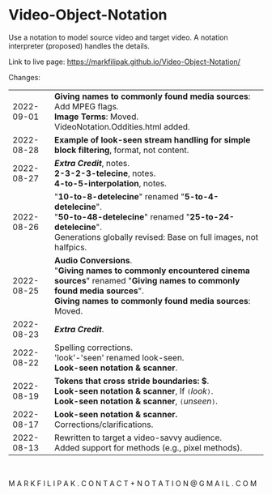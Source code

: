 # Video-Object-Notation
Use a notation to model source video and target video. A notation interpreter (proposed) handles the details.

Link to live page: https://markfilipak.github.io/Video-Object-Notation/

Changes:
<TABLE BORDER=0 CELLSPACING=0 CELLPADDING=0>
<TR><TD>2022-09-01&nbsp;</TD>
    <TD><B>Giving names to commonly found media sources</B>: Add MPEG flags.<BR>
        <B>Image Terms</B>: Moved.<BR>
        VideoNotation.Oddities.html added.</TD></TR>
<TR><TD>2022-08-28&nbsp;</TD>
    <TD><B>Example of look-seen stream handling for simple block filtering</B>, format, not content.</TD></TR>
<TR><TD>2022-08-27&nbsp;</TD>
    <TD><B><I>Extra Credit</I></B>, notes.<BR>
        <B>2-3-2-3-telecine</B>, notes.<BR>
        <B>4-to-5-interpolation</B>, notes.</TD></TR>
<TR><TD>2022-08-26&nbsp;</TD>
    <TD>"<B>10-to-8-detelecine</B>" renamed "<B>5-to-4-detelecine</B>".<BR>
        "<B>50-to-48-detelecine</B>" renamed "<B>25-to-24-detelecine</B>".<BR>
        Generations globally revised: Base on full images, not halfpics.</TD></TR>
<TR><TD>2022-08-25&nbsp;</TD>
    <TD><B>Audio Conversions</B>.<BR>
        "<B>Giving names to commonly encountered cinema sources</B>" renamed "<B>Giving names to commonly found media sources</B>".<BR>
        <B>Giving names to commonly found media sources</B>: Moved.</TD></TR>
<TR><TD>2022-08-23&nbsp;</TD>
    <TD><I><B>Extra Credit</B></I>.</TD></TR>
<TR><TD>2022-08-22&nbsp;</TD>
    <TD>Spelling corrections.<BR>
        'look'-'seen' renamed look-seen.<BR>
        <B>Look-seen notation & scanner</B>.</TD></TR>
<TR><TD>2022-08-19&nbsp;</TD>
    <TD><B>Tokens that cross stride boundaries: $</B>.<BR>
        <B>Look-seen notation & scanner</B>, If <TT>(</TT><I>look</I><TT>)</TT>.<BR>
        <B>Look-seen notation & scanner</B>, <TT>(</TT><I>unseen</I><TT>)</TT>.</TD></TR>
<TR><TD>2022-08-17&nbsp;</TD>
    <TD><B>Look-seen notation & scanner.</B><BR>
        Corrections/clarifications.</TD></TR>
<TR><TD>2022-08-13&nbsp;</TD>
    <TD>Rewritten to target a video-savvy audience.<BR>
        Added support for methods (e.g., pixel methods).</TD></TR></TABLE><BR>

M A R K F I L I P A K . C O N T A C T + N O T A T I O N @ G M A I L . C O M
